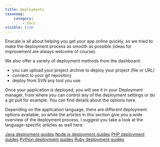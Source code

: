 ```yaml
---
title: Deployments
taxonomy:
    category:
        - docs
visible: true
---
```


Enscale is all about helping you get your app online quickly, so we tried to make the deployment process as smooth as possible (ideas for improvement are always welcome of course). 

We also offer a variety of deployment methods from the dashboard: 
- you can upload your project archive to deploy your project (file or URL)
- connect to your git repository 
- deploy from SVN any tool you use

Once your application is deployed, you will see it in your Deployment manager, from where you can control any of the deployment settings or do a git pull for example. You can find details about the options here.

Depending on the application language, there are different deployment options available, so while the articles in this section give you a wide overview of the deployment process, I suggest you take a look at the language-specific articles as well here:

[Java deployment guides](/java/deployment-guides)
[Node.js deployment guides](/nodejs/deployment-guides)
[PHP deployment guides](/php/deployment%20guides)
[Python deployment guides](/python/deployment-guides)
[Ruby deployment guides](/ruby/deployment-guides)

